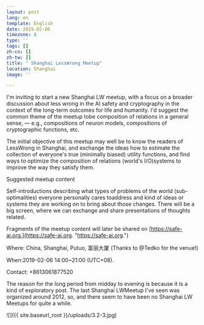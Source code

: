 ```yaml
---
layout: post
lang: en
template: English
date: 2019-02-06
timezone: 8
type: ''
tags: []
zh-cn: []
zh-tw: []
title: " Shanghai LessWrong Meetup"
location: Shanghai
image: ''

---
```

I'm inviting to start a new Shanghai LW meetup, with a focus on a broader discussion about less wrong in the AI safety and cryptography in the context of the long-term outcomes for life and humanity. I'd suggest the common theme of the meetup tobe composition of relations in a general sense, — e.g., compositions of neuron models, compositions of cryptographic functions, etc.

The initial objective of this meetup may well be to know the readers of LessWrong in Shanghai, and exchange the ideas how to estimate the collection of everyone's true (minimally biased) utility functions, and find ways to optimize the composition of relations (world's I/O)systems to improve the way they satisfy them.

Suggested meetup content

Self-introductions describing what types of problems of the world (sub-optimalities) everyone personally cares toaddress and kind of ideas or systems they are working on to bring about those changes. There will be a big screen, where we can exchange and share presentations of thoughts related.

Fragments of the meetup content will later be shared on [https://safe-ai.org.](https://safe-ai.org. "https://safe-ai.org.")

Where: China, Shanghai, Putuo, 富丽大厦 (Thanks to @Tedko for the venue!)

When:2019-02-06 14:00\~21:00 (UTC+08).

Contact: +8613061877520

The reason for the long period from midday to evening is because it is a kind of exploratory post. The last Shanghai LWMeetup I've seen was organized around 2012, so, and there seem to have been no Shanghai LW Meetups for quite a while.

![]({{ site.baseurl_root }}/uploads/3.2-3.jpg)